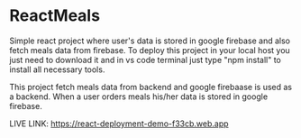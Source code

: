 # ReactMeals
Simple react project where user's data is stored in google firebase and also fetch meals data from firebase.
To deploy this project in your local host you just need to download it and in vs code terminal just type "npm install" to install all necessary tools.

 This project fetch meals data from backend and google firebaase is used as a backend.
 When a user orders meals his/her data is stored in google firebase.
 
 LIVE LINK:   https://react-deployment-demo-f33cb.web.app
